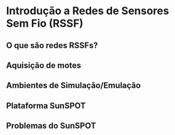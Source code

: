 Introdução a Redes de Sensores Sem Fio (RSSF)
=============================================

O que são redes RSSFs?
----------------------

Aquisição de motes
------------------

Ambientes de Simulação/Emulação
-------------------------------

Plataforma SunSPOT
------------------

Problemas do SunSPOT
--------------------

